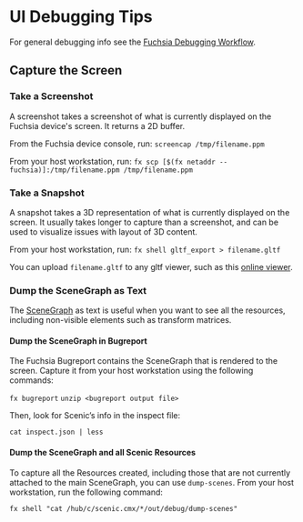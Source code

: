 # UI Debugging Tips

For general debugging info see the [Fuchsia Debugging Workflow](/docs/development/debugging/debugging.md).

## Capture the Screen

### Take a Screenshot
A screenshot takes a screenshot of what is currently displayed on the Fuchsia device's screen.
It returns a 2D buffer.

From the Fuchsia device console, run:
`screencap /tmp/filename.ppm`

From your host workstation, run:
`fx scp [$(fx netaddr --fuchsia)]:/tmp/filename.ppm /tmp/filename.ppm`

### Take a Snapshot
A snapshot takes a 3D representation of what is currently displayed on the screen. It usually takes
longer to capture than a screenshot, and can be used to visualize issues with layout of 3D content.

From your host workstation, run:
`fx shell gltf_export > filename.gltf`

You can upload `filename.gltf` to any gltf viewer, such as this [online viewer](https://gltf-viewer.donmccurdy.com/).

### Dump the SceneGraph as Text
The [SceneGraph](/docs/concepts/graphics/scenic/scenic.md#scenic-resource-graph) as text is useful when you want to see all the resources, including non-visible elements such as transform matrices.

#### Dump the SceneGraph in Bugreport
The Fuchsia Bugreport contains the SceneGraph that is rendered to the screen. Capture it from your host workstation using the following commands:

`fx bugreport`
`unzip <bugreport output file>`

Then, look for Scenic’s info in the inspect file:

`cat inspect.json | less`

#### Dump the SceneGraph and all Scenic Resources
To capture all the Resources created, including those that are not currently attached to the main SceneGraph, you can use `dump-scenes`.
From your host workstation, run the following command:

`fx shell "cat /hub/c/scenic.cmx/*/out/debug/dump-scenes"`
